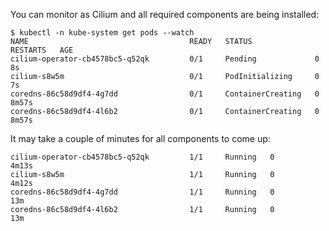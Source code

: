 You can monitor as Cilium and all required components are being
installed:

``` {.shell-session}
$ kubectl -n kube-system get pods --watch
NAME                                    READY   STATUS              RESTARTS   AGE
cilium-operator-cb4578bc5-q52qk         0/1     Pending             0          8s
cilium-s8w5m                            0/1     PodInitializing     0          7s
coredns-86c58d9df4-4g7dd                0/1     ContainerCreating   0          8m57s
coredns-86c58d9df4-4l6b2                0/1     ContainerCreating   0          8m57s
```

It may take a couple of minutes for all components to come up:

``` {.shell-session}
cilium-operator-cb4578bc5-q52qk         1/1     Running   0          4m13s
cilium-s8w5m                            1/1     Running   0          4m12s
coredns-86c58d9df4-4g7dd                1/1     Running   0          13m
coredns-86c58d9df4-4l6b2                1/1     Running   0          13m
```
